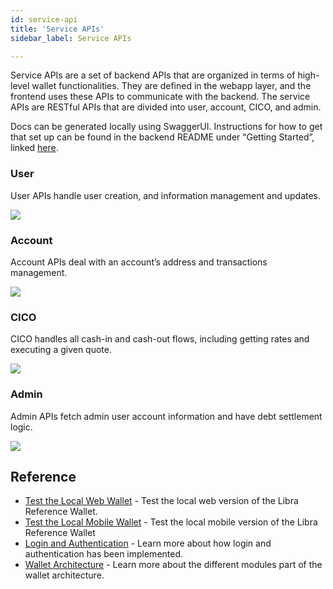 ```yaml
---
id: service-api
title: 'Service APIs'
sidebar_label: Service APIs

---
```




Service APIs are a set of backend APIs that are organized in terms of high-level wallet functionalities. They are defined in the webapp layer, and the frontend uses these APIs to communicate with the backend. The service APIs are RESTful APIs that are divided into user, account, CICO, and admin. 

Docs can be generated locally using SwaggerUI. Instructions for how to get that set up can be found in the backend README under “Getting Started”, linked [here](https://github.com/libra/libra-reference-wallet/tree/master/backend#getting-started). 

### User

User APIs handle user creation, and information management and updates. 

![](/img/docs/service-api-user.svg)

### Account

Account APIs deal with an account’s address and transactions management. 

![](/img/docs/service-api-account.svg)

### CICO

CICO handles all cash-in and cash-out flows, including getting rates and executing a given quote.

![](/img/docs/service-api-cico.svg)

### Admin

Admin APIs fetch admin user account information and have debt settlement logic. 

![](/img/docs/service-api-admin.svg)



## Reference

* [Test the Local Web Wallet](try-local-web-wallet.md) - Test the local web version of the Libra Reference Wallet.
* [Test the Local Mobile Wallet](try-local-mobile-wallet.md) - Test the local mobile version of the Libra Reference Wallet
* [Login and Authentication](login-and-auth.md) - Learn more about how login and authentication has been implemented. 
* [Wallet Architecture](wallet-arch.md) - Learn more about the different modules part of the wallet architecture.